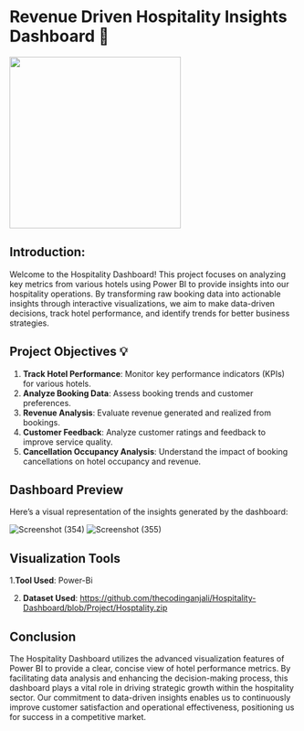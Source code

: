 #  Revenue Driven Hospitality Insights Dashboard 🏨

<img src="https://github.com/user-attachments/assets/893294f8-14ee-4bbc-bcbb-7837cfd5bcc6" width="300" height="300">


## Introduction:
Welcome to the Hospitality Dashboard! This project focuses on analyzing key metrics from various hotels using Power BI to provide insights into our hospitality operations. By transforming raw booking data into actionable insights through interactive visualizations, we aim to make data-driven decisions, track hotel performance, and identify trends for better business strategies.

## Project Objectives 💡
1. **Track Hotel Performance**: Monitor key performance indicators (KPIs) for various hotels.
2. **Analyze Booking Data**: Assess booking trends and customer preferences.
3. **Revenue Analysis**: Evaluate revenue generated and realized from bookings.
4. **Customer Feedback**: Analyze customer ratings and feedback to improve service quality.
5. **Cancellation Occupancy Analysis**: Understand the impact of booking cancellations on hotel occupancy and revenue.

## Dashboard Preview
Here’s a visual representation of the insights generated by the dashboard:

![Screenshot (354)](https://github.com/user-attachments/assets/8a64b37e-a967-499c-8cf5-d4edb3ec03ed)
![Screenshot (355)](https://github.com/user-attachments/assets/9fa59c69-195a-49a6-bbe0-190025624e64)


## Visualization Tools
1.**Tool Used**: Power-Bi

2. **Dataset Used**: https://github.com/thecodinganjali/Hospitality-Dashboard/blob/Project/Hosptality.zip


## Conclusion
The Hospitality Dashboard utilizes the advanced visualization features of Power BI to provide a clear, concise view of hotel performance metrics. By facilitating data analysis and enhancing the decision-making process, this dashboard plays a vital role in driving strategic growth within the hospitality sector. Our commitment to data-driven insights enables us to continuously improve customer satisfaction and operational effectiveness, positioning us for success in a competitive market.


